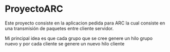 # ProyectoARC

Este proyecto consiste en la aplicacion pedida para ARC la cual consiste en una transmisión de paquetes entre cliente servidor.

Mi principal idea es que cada grupo que se cree genere un hilo grupo nuevo y por cada cliente se genere un nuevo hilo cliente
